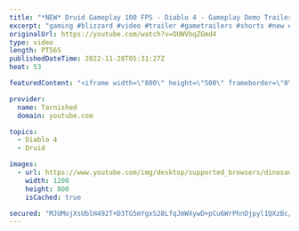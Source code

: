 ```yaml
---
title: "*NEW* Druid Gameplay 100 FPS - Diablo 4 - Gameplay Demo Trailer (2023)"
excerpt: "gaming #blizzard #video #trailer #gametrailers #shorts #new #subscribe #diablo #viral #trending #new #news Please leave a ..."
originalUrl: https://youtube.com/watch?v=OUWVbqZGmd4
type: video
length: PT56S
publishedDateTime: 2022-11-28T05:31:27Z
heat: 53

featuredContent: "<iframe width=\"800\" height=\"500\" frameborder=\"0\" src=\"https://www.youtube.com/embed/OUWVbqZGmd4\" allow=\"accelerometer; autoplay; encrypted-media; gyroscope; picture-in-picture\" allowfullscreen></iframe>"

provider:
  name: Tarnished
  domain: youtube.com

topics:
  - Diablo 4
  - Druid

images:
  - url: https://www.youtube.com/img/desktop/supported_browsers/dinosaur.png
    width: 1200
    height: 800
    isCached: true

secured: "MJUMojXsUblH492T+D3TG5mYgxS28LfqJmWXywD+pCu6WrPhnDjpyl1QXzBc/mjtAylk1fbwsJAHpTXt6zDrh91Uakv9LdIlcMXnQyBWjkXK4xtCQNZdo/4whGzBXqUHLnSHP6MuuCXgN9tmh7kP4hGQyO4jaFSnmTWDd8uT+JPdpSAwZeGN4la79q+gLKgCgyHUyF8htHL+G17/uPyydeH2SPozAh5oTHMZ0S6Wr84SSGRm5+c8Xvg3babH5NrJnIlCRLF6eIk6FLofPbhjoBe4nqAH8s5FaVRT18WCjJsjnJS3k126b9lOWd79lj9v/ft75+2qRJp1Zo3m3CH/71EedvEQL1Libl5M4trGLcs80Nomd3H3KP5MZ0zJyDeD2voXyiNLAnJif37lD6N6ltv8nDQZIaIatzpi7fML0yA=;ACMI3jTy1TyH12SbeG9YSA=="
---
```


